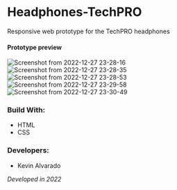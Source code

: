 # Headphones-TechPRO
Responsive web prototype for the TechPRO headphones 

#### Prototype preview
![Screenshot from 2022-12-27 23-28-16](https://user-images.githubusercontent.com/103754829/209762766-526d3ac1-7eec-4e7d-9d83-2daa1f0f1db9.png)
![Screenshot from 2022-12-27 23-28-35](https://user-images.githubusercontent.com/103754829/209762820-6803bc58-41d0-4056-abf6-1f86f77829ae.png)
![Screenshot from 2022-12-27 23-28-53](https://user-images.githubusercontent.com/103754829/209762824-dafbde9d-0b4e-46bd-871b-0231ee4a16c9.png)
![Screenshot from 2022-12-27 23-29-58](https://user-images.githubusercontent.com/103754829/209762830-98bf35d3-356c-4474-a18a-a8916c79b8a4.png)
![Screenshot from 2022-12-27 23-30-49](https://user-images.githubusercontent.com/103754829/209762831-45f7c238-f29c-4e8f-8cca-b3a9a7d8ac37.png)

### Build With:
* HTML
* CSS

### Developers:
* Kevin Alvarado

_Developed in 2022_
